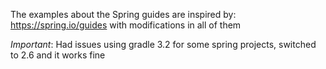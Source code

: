 The examples about the Spring guides are inspired by: https://spring.io/guides with modifications in all of them

*Important*: Had issues using gradle 3.2 for some spring projects, switched to 2.6 and it works fine
